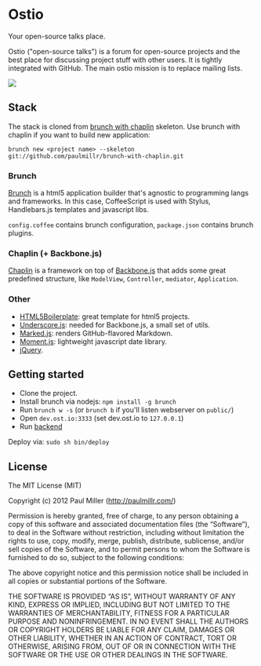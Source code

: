 # Ostio
Your open-source talks place.

Ostio ("open-source talks") is a forum for open-source projects and the
best place for discussing project stuff with other users. It is tightly
integrated with GitHub. The main ostio mission is to replace mailing lists.

[![](http://brunch.io/images/screenshots/ostio.png)](http://ost.io/paulmillr)

## Stack
The stack is cloned from [brunch with chaplin](https://github.com/paulmillr/brunch-with-chaplin) skeleton.
Use brunch with chaplin if you want to build new application:

`brunch new <project name> --skeleton git://github.com/paulmillr/brunch-with-chaplin.git`

### Brunch
[Brunch](http://brunch.io) is a html5 application builder that's
agnostic to programming langs and frameworks. In this case,
CoffeeScript is used with Stylus, Handlebars.js templates and javascript libs.

`config.coffee` contains brunch configuration, `package.json` contains
brunch plugins.

### Chaplin (+ Backbone.js)
[Chaplin](http://chaplinjs.org) is a framework on top of
[Backbone.js](http://backbonejs.org) that adds some great predefined
structure, like `ModelView`, `Controller`, `mediator`, `Application`.

### Other
* [HTML5Boilerplate](http://html5boilerplate.com): great template for html5 projects.
* [Underscore.js](http://underscorejs.org): needed for Backbone.js, a small set of utils.
* [Marked.js](https://github.com/chjj/marked): renders GitHub-flavored Markdown.
* [Moment.js](http://momentjs.com): lightweight javascript date library.
* [jQuery](http://jquery.com).

## Getting started
* Clone the project.
* Install brunch via nodejs: `npm install -g brunch`
* Run `brunch w -s` (or `brunch b` if you'll listen webserver on `public/`)
* Open `dev.ost.io:3333` (set dev.ost.io to `127.0.0.1`)
* Run [backend](https://github.com/paulmillr/ostio-api)

Deploy via: `sudo sh bin/deploy`

## License
The MIT License (MIT)

Copyright (c) 2012 Paul Miller (http://paulmillr.com/)

Permission is hereby granted, free of charge, to any person obtaining a copy
of this software and associated documentation files (the “Software”), to deal
in the Software without restriction, including without limitation the rights
to use, copy, modify, merge, publish, distribute, sublicense, and/or sell
copies of the Software, and to permit persons to whom the Software is
furnished to do so, subject to the following conditions:

The above copyright notice and this permission notice shall be included in
all copies or substantial portions of the Software.

THE SOFTWARE IS PROVIDED “AS IS”, WITHOUT WARRANTY OF ANY KIND, EXPRESS OR
IMPLIED, INCLUDING BUT NOT LIMITED TO THE WARRANTIES OF MERCHANTABILITY,
FITNESS FOR A PARTICULAR PURPOSE AND NONINFRINGEMENT. IN NO EVENT SHALL THE
AUTHORS OR COPYRIGHT HOLDERS BE LIABLE FOR ANY CLAIM, DAMAGES OR OTHER
LIABILITY, WHETHER IN AN ACTION OF CONTRACT, TORT OR OTHERWISE, ARISING FROM,
OUT OF OR IN CONNECTION WITH THE SOFTWARE OR THE USE OR OTHER DEALINGS IN
THE SOFTWARE.
